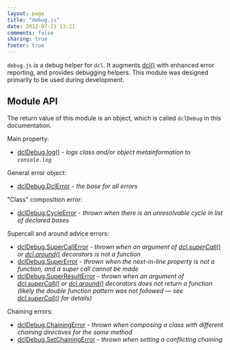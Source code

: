 ```yaml
---
layout: page
title: "debug.js"
date: 2012-07-21 13:21
comments: false
sharing: true
footer: true
---
```


`debug.js` is a debug helper for `dcl`. It augments [dcl()](/docs/mini_js/dcl) with enhanced error reporting, and
provides debugging helpers. This module was designed primarily to be used during development.

## Module API

The return value of this module is an object, which is called `dclDebug` in this documentation.

Main property:

* [dclDebug.log()](/docs/debug_js/log) - *logs class and/or object metainformation to `console.log`*

General error object:

* [dclDebug.DclError](/docs/debug_js/dclerror) - *the base for all errors*

"Class" composition error:

* [dclDebug.CycleError](/docs/debug_js/cycleerror) - *thrown when there is an unresolvable cycle in list of
  declared bases*

Supercall and around advice errors:

* [dclDebug.SuperCallError](/docs/debug_js/supercallerror) - *thrown when an argument of
  [dcl.superCall()](/docs/mini_js/supercall) or [dcl.around()](/docs/dcl_js/around) decorators is not a function*
* [dclDebug.SuperError](/docs/debug_js/supererror) - *thrown when the next-in-line property is not a function, and
  a super call cannot be made*
* [dclDebug.SuperResultError](/docs/debug_js/superresulterror) - *thrown when an argument of
  [dcl.superCall()](/docs/mini_js/supercall) or [dcl.around()](/docs/dcl_js/around) decorators does not return
  a function (likely the double function pattern was not followed &mdash; see [dcl.superCall()](/docs/mini_js/supercall)
  for details)*

Chaining errors:

* [dclDebug.ChainingError](/docs/debug_js/chainingerror) - *thrown when composing a class with different chaining
  directives for the same method*
* [dclDebug.SetChainingError](/docs/debug_js/setchainingerror) - *thrown when setting a conflicting chaining*
